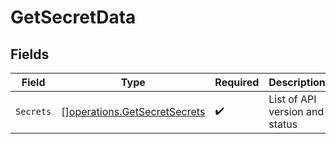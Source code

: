 # GetSecretData


## Fields

| Field                                                                        | Type                                                                         | Required                                                                     | Description                                                                  |
| ---------------------------------------------------------------------------- | ---------------------------------------------------------------------------- | ---------------------------------------------------------------------------- | ---------------------------------------------------------------------------- |
| `Secrets`                                                                    | [][operations.GetSecretSecrets](../../models/operations/getsecretsecrets.md) | :heavy_check_mark:                                                           | List of API version and status                                               |